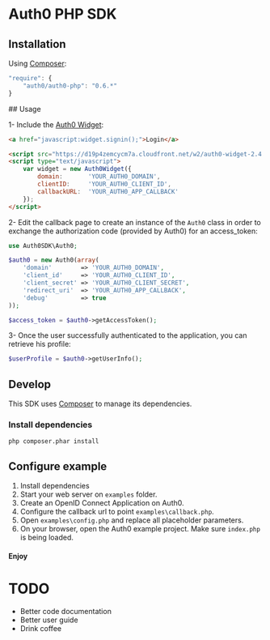 # Auth0 PHP SDK

## Installation

Using [Composer](http://getcomposer.org/doc/01-basic-usage.md):

~~~js
"require": {
    "auth0/auth0-php": "0.6.*"
}
~~~

## Usage

1- Include the [Auth0 Widget](https://docs.auth0.com/login-widget2):

~~~html
<a href="javascript:widget.signin();">Login</a>

<script src="https://d19p4zemcycm7a.cloudfront.net/w2/auth0-widget-2.4.min.js"></script>
<script type="text/javascript">
    var widget = new Auth0Widget({
        domain:       'YOUR_AUTH0_DOMAIN',
        clientID:     'YOUR_AUTH0_CLIENT_ID',
        callbackURL:  'YOUR_AUTH0_APP_CALLBACK'
    });
</script>
~~~

2- Edit the callback page to create an instance of the `Auth0` class in order to exchange the authorization code (provided by Auth0) for an access_token:

~~~php
use Auth0SDK\Auth0;

$auth0 = new Auth0(array(
    'domain'        => 'YOUR_AUTH0_DOMAIN',
    'client_id'     => 'YOUR_AUTH0_CLIENT_ID',
    'client_secret' => 'YOUR_AUTH0_CLIENT_SECRET',
    'redirect_uri'  => 'YOUR_AUTH0_APP_CALLBACK',
    'debug'         => true
));

$access_token = $auth0->getAccessToken();
~~~

3- Once the user successfully authenticated to the application, you can retrieve his profile:

~~~php
$userProfile = $auth0->getUserInfo();
~~~

## Develop

This SDK uses [Composer](http://getcomposer.org/doc/01-basic-usage.md) to manage its dependencies.

### Install dependencies

    php composer.phar install

## Configure example

1. Install dependencies
2. Start your web server on `examples` folder.
3. Create an OpenID Connect Application on Auth0.
4. Configure the callback url to point `examples\callback.php`.
5. Open `examples\config.php` and replace all placeholder parameters.
6. On your browser, open the Auth0 example project. Make sure `index.php` is being loaded.

#### Enjoy

# TODO

- Better code documentation
- Better user guide
- Drink coffee
